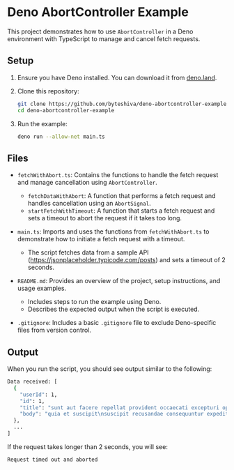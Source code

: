 # Deno AbortController Example

This project demonstrates how to use `AbortController` in a Deno environment with TypeScript to manage and cancel fetch requests.

## Setup

1. Ensure you have Deno installed. You can download it from [deno.land](https://deno.land/).

2. Clone this repository:
   ```sh
   git clone https://github.com/byteshiva/deno-abortcontroller-example.git
   cd deno-abortcontroller-example
   ```

3. Run the example:
   ```sh
   deno run --allow-net main.ts
   ```

## Files

- `fetchWithAbort.ts`: Contains the functions to handle the fetch request and manage cancellation using `AbortController`.
  - `fetchDataWithAbort`: A function that performs a fetch request and handles cancellation using an `AbortSignal`.
  - `startFetchWithTimeout`: A function that starts a fetch request and sets a timeout to abort the request if it takes too long.

- `main.ts`: Imports and uses the functions from `fetchWithAbort.ts` to demonstrate how to initiate a fetch request with a timeout.
  - The script fetches data from a sample API (https://jsonplaceholder.typicode.com/posts) and sets a timeout of 2 seconds.

- `README.md`: Provides an overview of the project, setup instructions, and usage examples.
  - Includes steps to run the example using Deno.
  - Describes the expected output when the script is executed.

- `.gitignore`: Includes a basic `.gitignore` file to exclude Deno-specific files from version control.

## Output

When you run the script, you should see output similar to the following:

```sh
Data received: [
  {
    "userId": 1,
    "id": 1,
    "title": "sunt aut facere repellat provident occaecati excepturi optio reprehenderit",
    "body": "quia et suscipit\nsuscipit recusandae consequuntur expedita et cum\nreprehenderit molestiae ut ut quas totam\nnostrum rerum est autem sunt rem eveniet architecto"
  },
  ...
]
```

If the request takes longer than 2 seconds, you will see:

```sh
Request timed out and aborted
```

